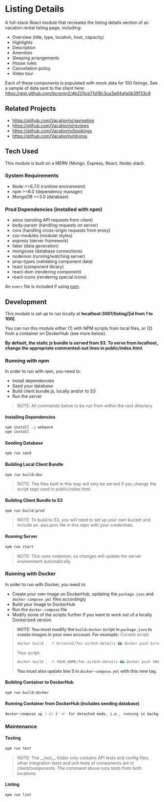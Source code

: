 # Listing Details

A full-stack React module that recreates the listing details section of an vacation rental listing page, including:

- Overview (title, type, location, host, capacity)
- Highlights
- Description
- Amenities
- Sleeping arrangements
- House rules
- Cancellation policy
- Video tour

Each of these components is populated with mock data for 100 listings. See a sample of data sent to the client here: https://gist.github.com/bcronin2/4b220cb71d18c3ca3a94afa0b39f33c9

## Related Projects

- https://github.com/Vacationly/navigation
- https://github.com/Vacationly/reviews
- https://github.com/Vacationly/bookings
- https://github.com/Vacationly/photos

## Tech Used

This module is built on a MERN (Mongo, Express, React, Node) stack.

### System Requirements

- Node >=6.7.0 (runtime environment)
- npm >=6.0 (dependency manager)
- MongoDB >=3.0 (database)

### Prod Dependencies (installed with npm)

- axios (sending API requests from client)
- body-parser (handling requests on server)
- cors (handling cross-origin requests from proxy)
- css-modules (modular styles)
- express (server framework)
- faker (data generation)
- mongoose (database connections)
- nodemon (running/watching server)
- prop-types (validating component data)
- react (component library)
- react-dom (rendering component)
- react-icons (rendering special icons)

An `nvmrc` file is included if using [nvm](https://github.com/creationix/nvm).

## Development

This module is set up to run locally at **localhost:3001/listing/[id from 1 to 100]**.

You can run this module either (1) with NPM scripts from local files, or (2) from a container on DockerHub (see more below).

**By default, the static js bundle is served from S3. To serve from localhost, change the appropriate commented-out lines in public/index.html.**

### Running with npm
In order to run with npm, you need to:

- Install dependencies
- Seed your database
- Build client bundle.js, locally and/or to S3
- Run the server

> NOTE: All commands below to be run from within the root directory

#### Installing Dependencies

```sh
npm install -g webpack
npm install
```

#### Seeding Database

```sh
npm run seed
```

#### Building Local Client Bundle

```sh
npm run build:dev
```
> NOTE: The files built in this way will only be served if you change the script tags used in public/index.html.

#### Building Client Bundle to S3

```sh
npm run build:prod
```
> NOTE: To build to S3, you will need to set up your own bucket and include an .aws.json file in this repo with your credentials.


#### Running Server

```sh
npm run start
```

> NOTE: This uses nodemon, so changes will update the server environment automatically.

### Running with Docker

In order to run with Docker, you need to:

- Create your own image on DockerHub, updating the `package.json` and `docker-compose.yml` files accordingly
- Build your image to DockerHub
- Run the `docker-compose` file
- Modify some of the scripts further if you want to work out of a locally Dockerized version

> **NOTE: You must modify the `build:docker` script in `package.json` to create images in your own account. For example:**
> Current script:
> ```sh
> docker build . -t bcronin2/fec-airbnh-details && docker push bcronin2/fec-airbnh-details
> ```
> Your script:
> ```sh
> docker build . -t YOUR_NAME/fec-airbnh-details && docker push YOUR_NAME/fec-airbnh-details
> ```
> **You must also update line 5 in `docker-compose.yml` with this new tag.**

#### Building Container to DockerHub

```sh
npm run build:docker
```

#### Running Container from DockerHub (includes seeding database)

```sh
docker-compose up [-d] ('-d' for detached mode, i.e., running in background)
```

### Maintenance

#### Testing

```sh
npm run test
```

> NOTE: The \_\_test\_\_ folder only contains API tests and config files; other integration tests and unit tests of components are in client/components. The command above runs tests from both locations.

#### Linting

```sh
npm run lint
```
